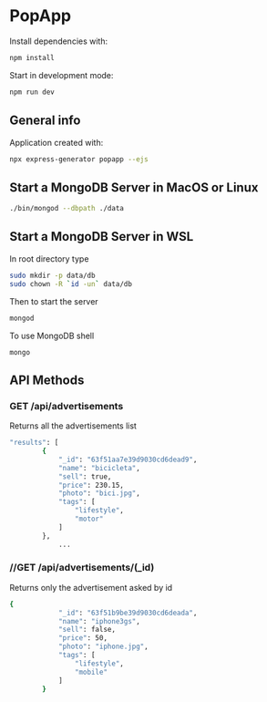 # PopApp

Install dependencies with:
```sh
npm install
```

Start in development mode:

```sh
npm run dev
```
## General info
Application created with:
```sh
npx express-generator popapp --ejs
```

## Start a MongoDB Server in MacOS or Linux

```sh
./bin/mongod --dbpath ./data
```


## Start a MongoDB Server in WSL
In root directory type
```sh
sudo mkdir -p data/db
sudo chown -R `id -un` data/db
```
Then to start the server
```sh
mongod
```
To use MongoDB shell
```
mongo
```

## API Methods

### GET /api/advertisements
Returns all the advertisements list
```sh
"results": [
        {
            "_id": "63f51aa7e39d9030cd6dead9",
            "name": "bicicleta",
            "sell": true,
            "price": 230.15,
            "photo": "bici.jpg",
            "tags": [
                "lifestyle",
                "motor"
            ]
        },
            ...
```

### //GET /api/advertisements/(_id)

Returns only the advertisement asked by id
```sh
{
            "_id": "63f51b9be39d9030cd6deada",
            "name": "iphone3gs",
            "sell": false,
            "price": 50,
            "photo": "iphone.jpg",
            "tags": [
                "lifestyle",
                "mobile"
            ]
        }
```